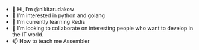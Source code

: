 - 👋 Hi, I’m @nikitarudakow
- 👀 I’m interested in python and golang
- 🌱 I’m currently learning Redis
- 💞️ I’m looking to collaborate on interesting people who want to develop in the IT world.
- 📫 How to teach me Assembler

<!---
glebrukitin/glebrukitin is a ✨ special ✨ repository because its `README.md` (this file) appears on your GitHub profile.
You can click the Preview link to take a look at your changes.
--->
